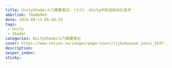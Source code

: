 ```yaml
---
title: UnityShader入门精要笔记-（十六）-Unity中的渲染优化技术
abbrlink: 74a0b9ed
date: 2024-09-11 08:44:24
tags:
 - Unity
 - Shader
categories: UnityShader入门精要笔记
cover: https://www.notion.so/images/page-cover/rijksmuseum_jansz_1637.jpg
description:
swiper_index:
sticky:
---
```


